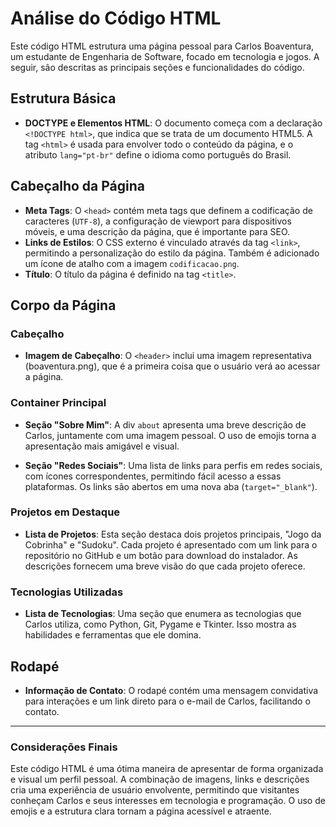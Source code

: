 # Análise do Código HTML

Este código HTML estrutura uma página pessoal para Carlos Boaventura, um estudante de Engenharia de Software, focado em tecnologia e jogos. A seguir, são descritas as principais seções e funcionalidades do código.

## Estrutura Básica

- **DOCTYPE e Elementos HTML**: O documento começa com a declaração `<!DOCTYPE html>`, que indica que se trata de um documento HTML5. A tag `<html>` é usada para envolver todo o conteúdo da página, e o atributo `lang="pt-br"` define o idioma como português do Brasil.

## Cabeçalho da Página

- **Meta Tags**: O `<head>` contém meta tags que definem a codificação de caracteres (`UTF-8`), a configuração de viewport para dispositivos móveis, e uma descrição da página, que é importante para SEO.
- **Links de Estilos**: O CSS externo é vinculado através da tag `<link>`, permitindo a personalização do estilo da página. Também é adicionado um ícone de atalho com a imagem `codificacao.png`.
- **Título**: O título da página é definido na tag `<title>`.

## Corpo da Página

### Cabeçalho

- **Imagem de Cabeçalho**: O `<header>` inclui uma imagem representativa (boaventura.png), que é a primeira coisa que o usuário verá ao acessar a página.

### Container Principal

- **Seção "Sobre Mim"**: A div `about` apresenta uma breve descrição de Carlos, juntamente com uma imagem pessoal. O uso de emojis torna a apresentação mais amigável e visual.
  
- **Seção "Redes Sociais"**: Uma lista de links para perfis em redes sociais, com ícones correspondentes, permitindo fácil acesso a essas plataformas. Os links são abertos em uma nova aba (`target="_blank"`).

### Projetos em Destaque

- **Lista de Projetos**: Esta seção destaca dois projetos principais, "Jogo da Cobrinha" e "Sudoku". Cada projeto é apresentado com um link para o repositório no GitHub e um botão para download do instalador. As descrições fornecem uma breve visão do que cada projeto oferece.

### Tecnologias Utilizadas

- **Lista de Tecnologias**: Uma seção que enumera as tecnologias que Carlos utiliza, como Python, Git, Pygame e Tkinter. Isso mostra as habilidades e ferramentas que ele domina.

## Rodapé

- **Informação de Contato**: O rodapé contém uma mensagem convidativa para interações e um link direto para o e-mail de Carlos, facilitando o contato.

---

### Considerações Finais

Este código HTML é uma ótima maneira de apresentar de forma organizada e visual um perfil pessoal. A combinação de imagens, links e descrições cria uma experiência de usuário envolvente, permitindo que visitantes conheçam Carlos e seus interesses em tecnologia e programação. O uso de emojis e a estrutura clara tornam a página acessível e atraente.
